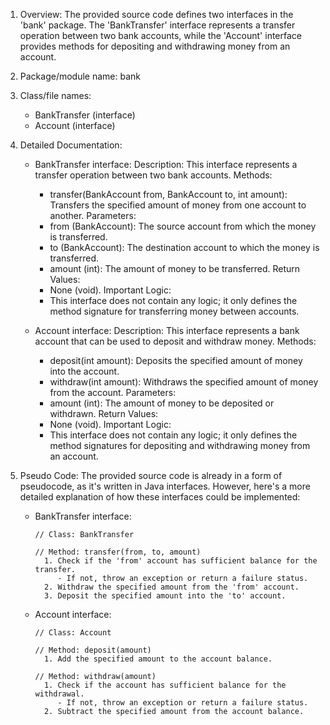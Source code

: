 1. Overview:
     The provided source code defines two interfaces in the 'bank' package. The 'BankTransfer' interface represents a transfer operation between two bank accounts, while the 'Account' interface provides methods for depositing and withdrawing money from an account.

  2. Package/module name:
     bank

  3. Class/file names:
     - BankTransfer (interface)
     - Account (interface)

  4. Detailed Documentation:

     - BankTransfer interface:
       Description: This interface represents a transfer operation between two bank accounts.
       Methods:
         - transfer(BankAccount from, BankAccount to, int amount): Transfers the specified amount of money from one account to another.
       Parameters:
         - from (BankAccount): The source account from which the money is transferred.
         - to (BankAccount): The destination account to which the money is transferred.
         - amount (int): The amount of money to be transferred.
       Return Values:
         - None (void).
       Important Logic:
         - This interface does not contain any logic; it only defines the method signature for transferring money between accounts.

     - Account interface:
       Description: This interface represents a bank account that can be used to deposit and withdraw money.
       Methods:
         - deposit(int amount): Deposits the specified amount of money into the account.
         - withdraw(int amount): Withdraws the specified amount of money from the account.
       Parameters:
         - amount (int): The amount of money to be deposited or withdrawn.
       Return Values:
         - None (void).
       Important Logic:
         - This interface does not contain any logic; it only defines the method signatures for depositing and withdrawing money from an account.

  5. Pseudo Code:
     The provided source code is already in a form of pseudocode, as it's written in Java interfaces. However, here's a more detailed explanation of how these interfaces could be implemented:

     - BankTransfer interface:
       ```
       // Class: BankTransfer

       // Method: transfer(from, to, amount)
         1. Check if the 'from' account has sufficient balance for the transfer.
            - If not, throw an exception or return a failure status.
         2. Withdraw the specified amount from the 'from' account.
         3. Deposit the specified amount into the 'to' account.
       ```

     - Account interface:
       ```
       // Class: Account

       // Method: deposit(amount)
         1. Add the specified amount to the account balance.

       // Method: withdraw(amount)
         1. Check if the account has sufficient balance for the withdrawal.
            - If not, throw an exception or return a failure status.
         2. Subtract the specified amount from the account balance.
       ```